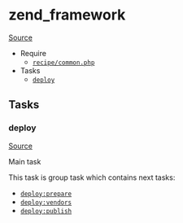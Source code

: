 <!-- DO NOT EDIT THIS FILE! -->
<!-- Instead edit recipe/zend_framework.php -->
<!-- Then run bin/docgen -->

# zend_framework

[Source](/recipe/zend_framework.php)



* Require
  * [`recipe/common.php`](/docs/recipe/common.md)
* Tasks
  * [`deploy`](#deploy)


## Tasks
### deploy
[Source](/recipe/zend_framework.php#L11)

Main task

This task is group task which contains next tasks:
* [`deploy:prepare`](/docs/recipe/common.md#deployprepare)
* [`deploy:vendors`](/docs/recipe/deploy/vendors.md#deployvendors)
* [`deploy:publish`](/docs/recipe/common.md#deploypublish)


